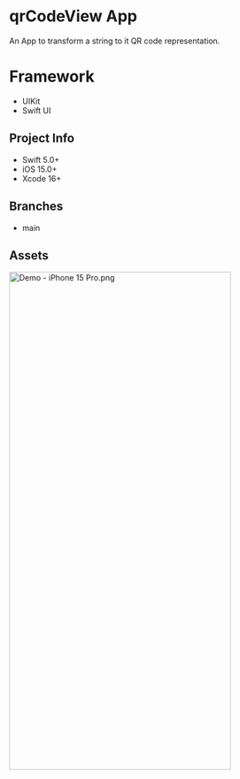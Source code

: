 # qrCodeView App
An App to transform a string to it QR code representation.

# Framework
- UIKit
- Swift UI


## Project Info
- Swift 5.0+
- iOS 15.0+
- Xcode 16+


## Branches
- main

## Assets
<img width="400" height="900" alt="Demo - iPhone 15 Pro.png" src="Assets/iPhone15.png">

